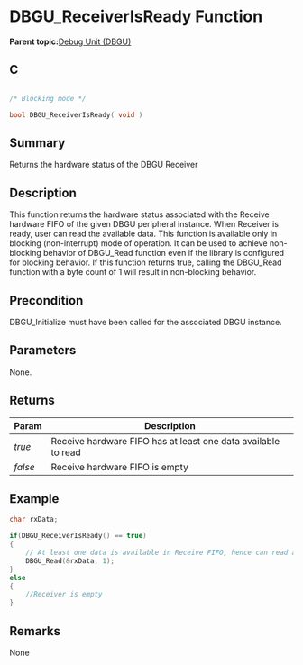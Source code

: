 # DBGU\_ReceiverIsReady Function

**Parent topic:**[Debug Unit \(DBGU\)](GUID-97C41240-2AC0-4D05-A97E-83EB780C57A2.md)

## C

```c

/* Blocking mode */

bool DBGU_ReceiverIsReady( void )
```

## Summary

Returns the hardware status of the DBGU Receiver

## Description

This function returns the hardware status associated with the Receive hardware FIFO of the given DBGU peripheral instance. When Receiver is ready, user can read the available data. This function is available only in blocking \(non-interrupt\) mode of operation. It can be used to achieve non-blocking behavior of DBGU\_Read function even if the library is configured for blocking behavior. If this function returns true, calling the DBGU\_Read function with a byte count of 1 will result in non-blocking behavior.

## Precondition

DBGU\_Initialize must have been called for the associated DBGU instance.

## Parameters

None.

## Returns

|Param|Description|
|-----|-----------|
|*true*|Receive hardware FIFO has at least one data available to read|
|*false*|Receive hardware FIFO is empty|

## Example

```c
char rxData;

if(DBGU_ReceiverIsReady() == true)
{
    // At least one data is available in Receive FIFO, hence can read a byte
    DBGU_Read(&rxData, 1);
}
else
{
    //Receiver is empty
}
```

## Remarks

None

